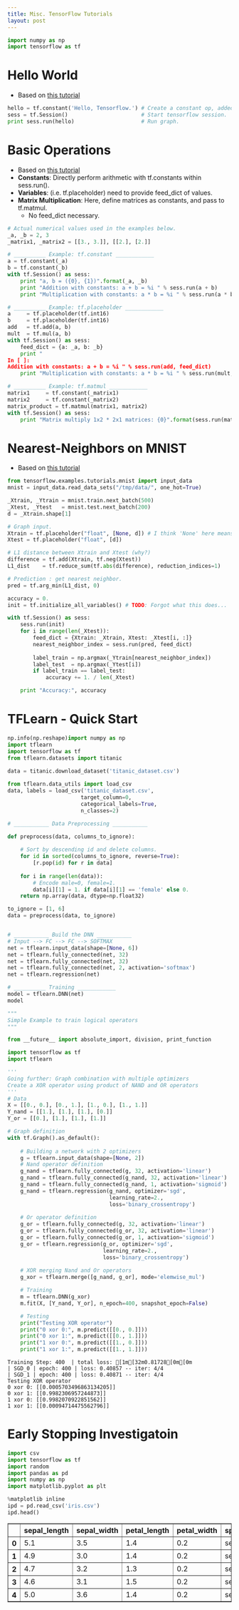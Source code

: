 ```yaml
---
title: Misc. TensorFlow Tutorials
layout: post
---
```


```python
import numpy as np
import tensorflow as tf
```

# Hello World
* Based on [this tutorial](https://github.com/aymericdamien/TensorFlow-Examples/blob/master/notebooks/1_Introduction/helloworld.ipynb "I'm watching you")


```python
hello = tf.constant('Hello, Tensorflow.') # Create a constant op, added as node to default graph.
sess = tf.Session()                       # Start tensorflow session.
print sess.run(hello)                     # Run graph.
```

# Basic Operations

* Based on [this tutorial](https://github.com/aymericdamien/TensorFlow-Examples/blob/master/notebooks/1_Introduction/basic_operations.ipynb "Still watching")
* __Constants__: Directly perform arithmetic with tf.constants within sess.run().
* __Variables__: (i.e. tf.placeholder) need to provide feed_dict of values. 
* __Matrix Multiplication__: Here, define matrices as constants, and pass to tf.matmul.
    * No feed_dict necessary.


```python
# Actual numerical values used in the examples below.
_a, _b = 2, 3
_matrix1, _matrix2 = [[3., 3.]], [[2.], [2.]]

# __________ Example: tf.constant ____________
a = tf.constant(_a)
b = tf.constant(_b)
with tf.Session() as sess:
    print "a, b = ({0}, {1})".format(_a, _b)
    print "Addition with constants: a + b = %i " % sess.run(a + b)
    print "Multiplication with constants: a * b = %i " % sess.run(a * b)

# __________ Example: tf.placeholder ____________
a     = tf.placeholder(tf.int16)
b     = tf.placeholder(tf.int16)
add   = tf.add(a, b)
mult  = tf.mul(a, b)
with tf.Session() as sess:
    feed_dict = {a: _a, b: _b}
    print "
In [ ]:
Addition with constants: a + b = %i " % sess.run(add, feed_dict)
    print "Multiplication with constants: a * b = %i " % sess.run(mult, feed_dict)

# __________ Example: tf.matmul ____________
matrix1     = tf.constant(_matrix1)
matrix2     = tf.constant(_matrix2)
matrix_product = tf.matmul(matrix1, matrix2)
with tf.Session() as sess:
    print "Matrix multiply 1x2 * 2x1 matrices: {0}".format(sess.run(matrix_product))
```

# Nearest-Neighbors on MNIST

* Based on [this tutorial](https://github.com/aymericdamien/TensorFlow-Examples/blob/master/notebooks/2_BasicModels/nearest_neighbor.ipynb "Hi")


```python
from tensorflow.examples.tutorials.mnist import input_data
mnist = input_data.read_data_sets("/tmp/data/", one_hot=True)
```


```python
_Xtrain, _Ytrain = mnist.train.next_batch(500)
_Xtest, _Ytest   = mnist.test.next_batch(200)
d = _Xtrain.shape[1]

# Graph input.
Xtrain = tf.placeholder("float", [None, d]) # I think 'None' here means it can be whatever. 
Xtest = tf.placeholder("float", [d])

# L1 distance between Xtrain and Xtest (why?)
difference = tf.add(Xtrain, tf.neg(Xtest))
L1_dist    = tf.reduce_sum(tf.abs(difference), reduction_indices=1)

# Prediction : get nearest neighbor. 
pred = tf.arg_min(L1_dist, 0)

accuracy = 0.
init = tf.initialize_all_variables() # TODO: Forgot what this does...

with tf.Session() as sess:
    sess.run(init)
    for i in range(len(_Xtest)):
        feed_dict = {Xtrain: _Xtrain, Xtest: _Xtest[i, :]}
        nearest_neighbor_index = sess.run(pred, feed_dict)
        
        label_train = np.argmax(_Ytrain[nearest_neighbor_index])
        label_test  = np.argmax(_Ytest[i])
        if label_train == label_test:
            accuracy += 1. / len(_Xtest)

    print "Accuracy:", accuracy
```

# TFLearn - Quick Start


```python
np.info(np.reshape)import numpy as np
import tflearn
import tensorflow as tf
from tflearn.datasets import titanic

data = titanic.download_dataset('titanic_dataset.csv')
                                        
from tflearn.data_utils import load_csv
data, labels = load_csv('titanic_dataset.csv', 
                       target_column=0,
                       categorical_labels=True,
                       n_classes=2)

# ___________ Data Preprocessing ___________

def preprocess(data, columns_to_ignore):
    
    # Sort by descending id and delete columns. 
    for id in sorted(columns_to_ignore, reverse=True):
        [r.pop(id) for r in data] 
    
    for i in range(len(data)):
        # Encode male=0, female=1. 
        data[i][1] = 1. if data[i][1] == 'female' else 0.
    return np.array(data, dtype=np.float32)

to_ignore = [1, 6]
data = preprocess(data, to_ignore)


# ___________ Build the DNN ___________
# Input --> FC --> FC --> SOFTMAX
net = tflearn.input_data(shape=[None, 6])
net = tflearn.fully_connected(net, 32)
net = tflearn.fully_connected(net, 32)
net = tflearn.fully_connected(net, 2, activation='softmax')
net = tflearn.regression(net)

# __________ Training ____________
model = tflearn.DNN(net)
model

```


```python
"""
Simple Example to train logical operators
"""

from __future__ import absolute_import, division, print_function

import tensorflow as tf
import tflearn

'''
Going further: Graph combination with multiple optimizers
Create a XOR operator using product of NAND and OR operators
'''
# Data
X = [[0., 0.], [0., 1.], [1., 0.], [1., 1.]]
Y_nand = [[1.], [1.], [1.], [0.]]
Y_or = [[0.], [1.], [1.], [1.]]

# Graph definition
with tf.Graph().as_default():
    
    # Building a network with 2 optimizers
    g = tflearn.input_data(shape=[None, 2])
    # Nand operator definition
    g_nand = tflearn.fully_connected(g, 32, activation='linear')
    g_nand = tflearn.fully_connected(g_nand, 32, activation='linear')
    g_nand = tflearn.fully_connected(g_nand, 1, activation='sigmoid')
    g_nand = tflearn.regression(g_nand, optimizer='sgd',
                                learning_rate=2.,
                                loss='binary_crossentropy')
    
    # Or operator definition
    g_or = tflearn.fully_connected(g, 32, activation='linear')
    g_or = tflearn.fully_connected(g_or, 32, activation='linear')
    g_or = tflearn.fully_connected(g_or, 1, activation='sigmoid')
    g_or = tflearn.regression(g_or, optimizer='sgd',
                              learning_rate=2.,
                              loss='binary_crossentropy')
    
    # XOR merging Nand and Or operators
    g_xor = tflearn.merge([g_nand, g_or], mode='elemwise_mul')

    # Training
    m = tflearn.DNN(g_xor)
    m.fit(X, [Y_nand, Y_or], n_epoch=400, snapshot_epoch=False)

    # Testing
    print("Testing XOR operator") 
    print("0 xor 0:", m.predict([[0., 0.]]))
    print("0 xor 1:", m.predict([[0., 1.]]))
    print("1 xor 0:", m.predict([[1., 0.]]))
    print("1 xor 1:", m.predict([[1., 1.]]))
```

    Training Step: 400  | total loss: [1m[32m0.81728[0m[0m
    | SGD_0 | epoch: 400 | loss: 0.40857 -- iter: 4/4
    | SGD_1 | epoch: 400 | loss: 0.40871 -- iter: 4/4
    Testing XOR operator
    0 xor 0: [[0.0005703496863134205]]
    0 xor 1: [[0.9982306957244873]]
    1 xor 0: [[0.9982070922851562]]
    1 xor 1: [[0.00094714475562796]]


# Early Stopping Investigatoin


```python
import csv
import tensorflow as tf
import random
import pandas as pd
import numpy as np
import matplotlib.pyplot as plt

%matplotlib inline
ipd = pd.read_csv('iris.csv')
ipd.head()
```




<div>
<table border="1" class="dataframe">
  <thead>
    <tr style="text-align: right;">
      <th></th>
      <th>sepal_length</th>
      <th>sepal_width</th>
      <th>petal_length</th>
      <th>petal_width</th>
      <th>species</th>
    </tr>
  </thead>
  <tbody>
    <tr>
      <th>0</th>
      <td>5.1</td>
      <td>3.5</td>
      <td>1.4</td>
      <td>0.2</td>
      <td>setosa</td>
    </tr>
    <tr>
      <th>1</th>
      <td>4.9</td>
      <td>3.0</td>
      <td>1.4</td>
      <td>0.2</td>
      <td>setosa</td>
    </tr>
    <tr>
      <th>2</th>
      <td>4.7</td>
      <td>3.2</td>
      <td>1.3</td>
      <td>0.2</td>
      <td>setosa</td>
    </tr>
    <tr>
      <th>3</th>
      <td>4.6</td>
      <td>3.1</td>
      <td>1.5</td>
      <td>0.2</td>
      <td>setosa</td>
    </tr>
    <tr>
      <th>4</th>
      <td>5.0</td>
      <td>3.6</td>
      <td>1.4</td>
      <td>0.2</td>
      <td>setosa</td>
    </tr>
  </tbody>
</table>
</div>




```python

```
